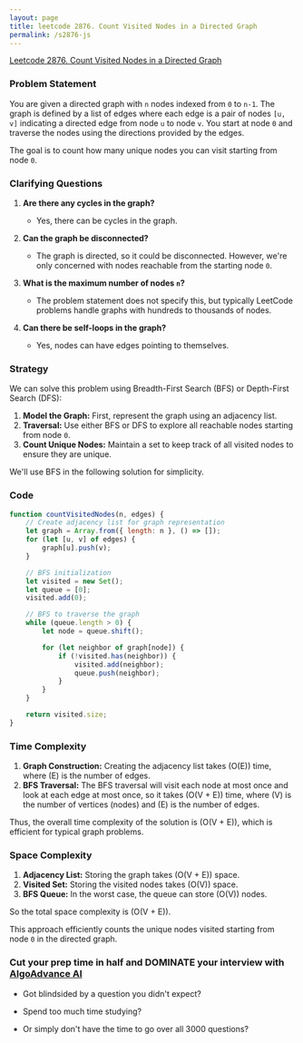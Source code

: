 ```yaml
---
layout: page
title: leetcode 2876. Count Visited Nodes in a Directed Graph
permalink: /s2876-js
---
```

[Leetcode 2876. Count Visited Nodes in a Directed Graph](https://algoadvance.github.io/algoadvance/l2876)
### Problem Statement

You are given a directed graph with `n` nodes indexed from `0` to `n-1`. The graph is defined by a list of edges where each edge is a pair of nodes `[u, v]` indicating a directed edge from node `u` to node `v`. You start at node `0` and traverse the nodes using the directions provided by the edges. 

The goal is to count how many unique nodes you can visit starting from node `0`.

### Clarifying Questions

1. **Are there any cycles in the graph?**
    - Yes, there can be cycles in the graph.

2. **Can the graph be disconnected?**
    - The graph is directed, so it could be disconnected. However, we're only concerned with nodes reachable from the starting node `0`.

3. **What is the maximum number of nodes `n`?**
    - The problem statement does not specify this, but typically LeetCode problems handle graphs with hundreds to thousands of nodes.

4. **Can there be self-loops in the graph?**
    - Yes, nodes can have edges pointing to themselves.

### Strategy

We can solve this problem using Breadth-First Search (BFS) or Depth-First Search (DFS):

1. **Model the Graph:** First, represent the graph using an adjacency list.
2. **Traversal:** Use either BFS or DFS to explore all reachable nodes starting from node `0`.
3. **Count Unique Nodes:** Maintain a set to keep track of all visited nodes to ensure they are unique.

We'll use BFS in the following solution for simplicity.

### Code

```javascript
function countVisitedNodes(n, edges) {
    // Create adjacency list for graph representation
    let graph = Array.from({ length: n }, () => []);
    for (let [u, v] of edges) {
        graph[u].push(v);
    }

    // BFS initialization
    let visited = new Set();
    let queue = [0];
    visited.add(0);

    // BFS to traverse the graph
    while (queue.length > 0) {
        let node = queue.shift();

        for (let neighbor of graph[node]) {
            if (!visited.has(neighbor)) {
                visited.add(neighbor);
                queue.push(neighbor);
            }
        }
    }

    return visited.size;
}
```

### Time Complexity

1. **Graph Construction:** Creating the adjacency list takes \(O(E)\) time, where \(E\) is the number of edges.
2. **BFS Traversal:** The BFS traversal will visit each node at most once and look at each edge at most once, so it takes \(O(V + E)\) time, where \(V\) is the number of vertices (nodes) and \(E\) is the number of edges.

Thus, the overall time complexity of the solution is \(O(V + E)\), which is efficient for typical graph problems.

### Space Complexity

1. **Adjacency List:** Storing the graph takes \(O(V + E)\) space.
2. **Visited Set:** Storing the visited nodes takes \(O(V)\) space.
3. **BFS Queue:** In the worst case, the queue can store \(O(V)\) nodes.

So the total space complexity is \(O(V + E)\).

This approach efficiently counts the unique nodes visited starting from node `0` in the directed graph.


### Cut your prep time in half and DOMINATE your interview with [AlgoAdvance AI](https://algoAdvance.com)

- Got blindsided by a question you didn't expect?

- Spend too much time studying?

- Or simply don't have the time to go over all 3000 questions?


